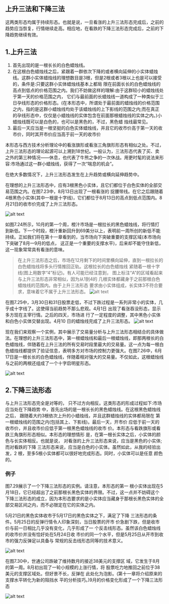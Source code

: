 ## 上升三法和下降三法
这两类形态均属于持续形态。也就是说，一旦看涨的上升三法形态完成后，之前的趋势应当恢复，行情继续走高。相应地，在看跌的下降三法形态完成后，之前的下降趋势继续有效。

## 1.上升三法
1. 首先出现的是一根长长的白色蜡烛线。
2. 在这根白色蜡烛线之后，紧跟着一群依次下降的或者横向延伸的小实体蜡烛线。这群小实体蜡烛线的理想数目是3根，但是2根或者3根以上也是可以接受的，条件是:只要这群小实体蜡烛线基本上都局 限在前面长长的白色蜡烛线的高点到低点的价格范围之内。我们不妨做这样的理解:由于这群较小的蜡烛线处于第一天的价格范围之内， 它们与最前面的长蜡烛线一道构成了一种类似于三日孕线形态的价格形态。(在本形态中，所谓处于最前面的蜡烛线的价格范围之内，指的是这群小蜡烛线均处于该蜡烛线的上下影线的范围之内;而在真正 的孕线形态中，仅仅是小蜡烛线的实体包含在前面那根蜡烛线的实体之内。)小蜡烛线既可以是白色的，也可以是黑色的，不过，黑色蜡 烛线最常见。
3. 最后一天应当是一根坚挺的白色实体蜡烛线，并且它的收市价高于第一天的收市价，同时其开市价应当高于前一天的收市价

本形态与西方技术分析理论中的看涨旗形或看涨三角旗形形态有相似之处。不过，上升三法形态的理论起源可以上溯到18世纪。一般认为，三法形态代表了买、卖之外的第三种情况——休息，也代表了牛熊之争的一次休战。用更时髦的说法来形容:市场通过这一群小蜡烛线，获得了一次“喘息的机会”。

在绝大多数情况下，上升三法形态发生在上升趋势或横向延伸趋势中。

在理想的上升三法形态中，应有3根黑色小实体，且它们都位于白色实体的全部交易范围之内。在图7.23中，8月13日出现了一根看涨的 捉腰带线。在它之后跟随着4根黑色小实体(其中一根是十字线)，它们都位于8月13日的高点到低点范围内。8月21日的收市价完成了上升三法形态。

![alt text](img/22-上升.png)

如图7.24所示，10月的第一个周，橙汁市场是一根拉长的黑色蜡烛线，将行情打到新低。下一个时段，橙汁重新回升到69美分以上，表明前一周所创的新低不能持续。正如我们将在第十一章看到的，当市场向下突破重要的支撑区域(本市场向下突破了8月—9月的低点， 这正是一个重要的支撑水平)，后来却不能守住新低，这一现象常常具有看涨的意味。
>在上升三法形态之后，市场在12月剩下的时间里横向延伸，直到一根拉长的白色蜡烛线将多头行情推回正轨。这根拉长的白色蜡烛线 紧随着一根十字线(图上用数字“4”标记)。有人可能已经注意到， 图上标注“A”的区域看起来与上升三法形态非常相似，因为从1到4的 几根实体都藏身于之前那根白色蜡烛线的范围内。由于上升三法形态 要求由小实体组成，长实体3不符合要求，意味着它不属于上升三法形态。
![alt text](img/22-上升2.png)

在图7.25中，3月30日和31日股票走低，不过下跌过程是一系列非常小的实体，几乎成十字线了。这使得当前趋势不那么悲观。4月1日 出现了看涨吞没形态，显示多方现在主宰行情。之后的四天，市场进 行了一定程度的调整，其中黑色小实体和白色小实体交替出现。4月10 日的蜡烛线完成了上升三法形态。
![alt text](img/22-上升3.png)

现在我们来观察一个实例，其中展示了交易量分析与上升三法形态相结合的具体做法。在理想的上升三法形态中，第一根蜡烛线和最后一根蜡烛线，即那两根长的白色蜡烛线，伴随着在上升三法的所有交易时段里最大的交易量。这一点为每一根白色蜡烛线都提供了验证信息，表明多方对市场的控制力更强大。在图7.26中，6月17日是一根长长的白色蜡烛线，伴随着相对强大的交易量。不仅如此，这根蜡烛线与之前的两根还组成了一个十字启明星形态。

![alt text](img/22-上升4.png)

## 2.下降三法形态
与上升三法形态完全是对等的， 只不过方向相反。这类形态的形成过程如下:市场应当处在下降趋势 中，首先出场的是一根长长的黑色蜡烛线。在这根黑色蜡烛线之后， 跟随着大约3根依次上升的小蜡烛线，并且这群蜡烛线的实体都局限在 第一根蜡烛线的范围之内(包括其上、下影线)。最后一天，开市价 应低于前一天的收市价，并且收市价应低于第一根黑色蜡烛线的收市 价。本形态与看跌旗形或看跌三角旗形形态相似。本形态的理想情形 是，在第一根长实体之后，小实体的颜色与长实体相反。也就是说， 对看涨的上升三法形态来说，应当是黑色的小实体;而对看跌的下降 三法形态来说，应当是白色的小实体。虽然如此，从我的经验出发，2 根，至多5根小实体都可以很好地完成形态。同时，小实体可以是任意 颜色的。

### 例子
图7.29展示了一个下降三法形态的实例。请注意，本形态的第一 根小实体出现在5月18日，它已经超出了之前那根长黑色实体的界限。不过，这一点并不妨碍这个下降三法形态的成立，因为本形态要求的是小实体应当藏身于那根长黑色实体的全部交易区间之内，而不必限定在它的实体之内。

5月21日的黑色实体收市于5月17日的黑色实体之下，满足了下降 三法形态的条件。5月25日的反弹行情令人印象深刻，当日股票的开市 价急剧下跌，但是收市价与前一日相比几乎没有变化，几乎形成了一 个反击线形态。虽然该白色蜡烛线的收市价并没有恰好处在5月24日收 市价的同一个水平，但是5月25日从开市到收市的强力反弹足以具备与 常规的反击线形态同等的技术意义。

![alt text](img/22-下降.png)

在图7.30中，世通公司跌破了维持数月的接近38美元的支撑区 域，它发生于8月的第一周。8月初出现了一轮小规模的上涨行情，将 股票吃力地推回之前位于38美元的支撑区域处。但好景不长，反弹在 此处化为泡影。(第十一章将介绍原来的支撑水平转化为新的阻挡水 平的分析技巧。)9月的价格变化形成了一个下降三法形态

![alt text](img/22-下降2.png)